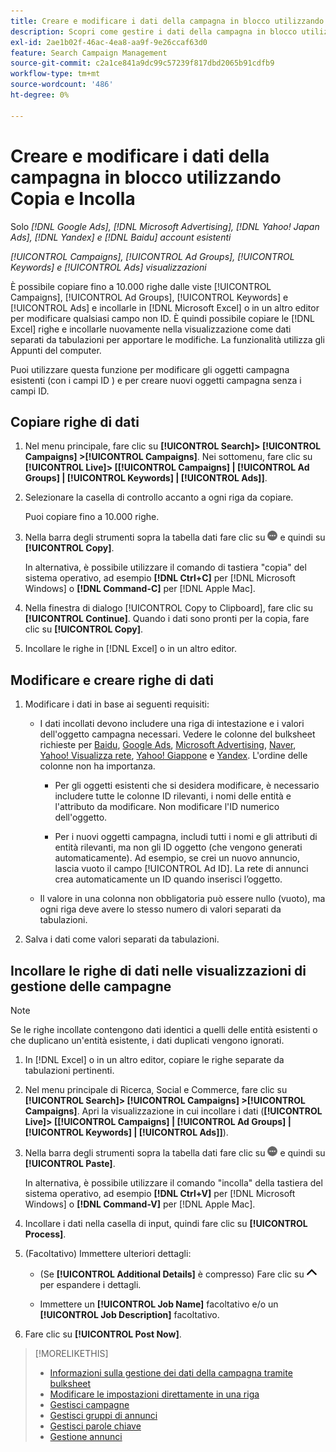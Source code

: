```yaml
---
title: Creare e modificare i dati della campagna in blocco utilizzando Copia e Incolla
description: Scopri come gestire i dati della campagna in blocco utilizzando la funzione di copia e incolla.
exl-id: 2ae1b02f-46ac-4ea8-aa9f-9e26ccaf63d0
feature: Search Campaign Management
source-git-commit: c2a1ce841a9dc99c57239f817dbd2065b91cdfb9
workflow-type: tm+mt
source-wordcount: '486'
ht-degree: 0%

---
```


# Creare e modificare i dati della campagna in blocco utilizzando Copia e Incolla

Solo *[!DNL Google Ads], [!DNL Microsoft Advertising], [!DNL Yahoo! Japan Ads], [!DNL Yandex] e [!DNL Baidu] account esistenti*

*[!UICONTROL Campaigns], [!UICONTROL Ad Groups], [!UICONTROL Keywords] e [!UICONTROL Ads] visualizzazioni*

È possibile copiare fino a 10.000 righe dalle viste [!UICONTROL Campaigns], [!UICONTROL Ad Groups], [!UICONTROL Keywords] e [!UICONTROL Ads] e incollarle in [!DNL Microsoft Excel] o in un altro editor per modificare qualsiasi campo non ID. È quindi possibile copiare le [!DNL Excel] righe e incollarle nuovamente nella visualizzazione come dati separati da tabulazioni per apportare le modifiche. La funzionalità utilizza gli Appunti del computer.

Puoi utilizzare questa funzione per modificare gli oggetti campagna esistenti (con i campi ID ) e per creare nuovi oggetti campagna senza i campi ID.

## Copiare righe di dati

1. Nel menu principale, fare clic su **[!UICONTROL Search]> [!UICONTROL Campaigns] >[!UICONTROL Campaigns]**. Nei sottomenu, fare clic su **[!UICONTROL Live]> \[[!UICONTROL Campaigns] \| [!UICONTROL Ad Groups] \| [!UICONTROL Keywords] \| [!UICONTROL Ads]\]**.

1. Selezionare la casella di controllo accanto a ogni riga da copiare.

   Puoi copiare fino a 10.000 righe.

1. Nella barra degli strumenti sopra la tabella dati fare clic su ![Altro](/help/search-social-commerce/assets/more.png "Altro") e quindi su **[!UICONTROL Copy]**.

   In alternativa, è possibile utilizzare il comando di tastiera &quot;copia&quot; del sistema operativo, ad esempio **[!DNL Ctrl+C]** per [!DNL Microsoft Windows] o **[!DNL Command-C]** per [!DNL Apple Mac].

1. Nella finestra di dialogo [!UICONTROL Copy to Clipboard], fare clic su **[!UICONTROL Continue]**. Quando i dati sono pronti per la copia, fare clic su **[!UICONTROL Copy]**.

1. Incollare le righe in [!DNL Excel] o in un altro editor.

## Modificare e creare righe di dati

1. Modificare i dati in base ai seguenti requisiti:

   * I dati incollati devono includere una riga di intestazione e i valori dell&#39;oggetto campagna necessari. Vedere le colonne del bulksheet richieste per [Baidu](/help/search-social-commerce/campaign-management/bulksheets/bulksheet-data-formats/bulksheet-data-baidu.md), [Google Ads](/help/search-social-commerce/campaign-management/bulksheets/bulksheet-data-formats/bulksheet-data-google.md), [Microsoft Advertising](/help/search-social-commerce/campaign-management/bulksheets/bulksheet-data-formats/bulksheet-data-microsoft.md), [Naver](/help/search-social-commerce/campaign-management/bulksheets/bulksheet-data-formats/bulksheet-data-naver.md), [Yahoo! Visualizza rete](/help/search-social-commerce/campaign-management/bulksheets/bulksheet-data-formats/bulksheet-data-yahoo-display-network.md), [Yahoo! Giappone](/help/search-social-commerce/campaign-management/bulksheets/bulksheet-data-formats/bulksheet-data-yahoo-japan.md) e [Yandex](/help/search-social-commerce/campaign-management/bulksheets/bulksheet-data-formats/bulksheet-data-yandex.md). L&#39;ordine delle colonne non ha importanza.

      * Per gli oggetti esistenti che si desidera modificare, è necessario includere tutte le colonne ID rilevanti, i nomi delle entità e l&#39;attributo da modificare. Non modificare l&#39;ID numerico dell&#39;oggetto.

      * Per i nuovi oggetti campagna, includi tutti i nomi e gli attributi di entità rilevanti, ma non gli ID oggetto (che vengono generati automaticamente). Ad esempio, se crei un nuovo annuncio, lascia vuoto il campo [!UICONTROL Ad ID]. La rete di annunci crea automaticamente un ID quando inserisci l’oggetto.

   * Il valore in una colonna non obbligatoria può essere nullo (vuoto), ma ogni riga deve avere lo stesso numero di valori separati da tabulazioni.

1. Salva i dati come valori separati da tabulazioni.

## Incollare le righe di dati nelle visualizzazioni di gestione delle campagne

>[!NOTE]
>
>Se le righe incollate contengono dati identici a quelli delle entità esistenti o che duplicano un&#39;entità esistente, i dati duplicati vengono ignorati.

1. In [!DNL Excel] o in un altro editor, copiare le righe separate da tabulazioni pertinenti.

1. Nel menu principale di Ricerca, Social e Commerce, fare clic su **[!UICONTROL Search]> [!UICONTROL Campaigns] >[!UICONTROL Campaigns]**. Apri la visualizzazione in cui incollare i dati (**[!UICONTROL Live]> \[[!UICONTROL Campaigns] \| [!UICONTROL Ad Groups] \| [!UICONTROL Keywords] \| [!UICONTROL Ads]\]**).

1. Nella barra degli strumenti sopra la tabella dati fare clic su ![Altro](/help/search-social-commerce/assets/more.png "Altro") e quindi su **[!UICONTROL Paste]**.

   In alternativa, è possibile utilizzare il comando &quot;incolla&quot; della tastiera del sistema operativo, ad esempio **[!DNL Ctrl+V]** per [!DNL Microsoft Windows] o **[!DNL Command-V]** per [!DNL Apple Mac].

1. Incollare i dati nella casella di input, quindi fare clic su **[!UICONTROL Process]**.

1. (Facoltativo) Immettere ulteriori dettagli:

   * (Se **[!UICONTROL Additional Details]** è compresso) Fare clic su ![Apri](/help/search-social-commerce/assets/chevron-up.png "Apri") per espandere i dettagli.

   * Immettere un **[!UICONTROL Job Name]** facoltativo e/o un **[!UICONTROL Job Description]** facoltativo.

1. Fare clic su **[!UICONTROL Post Now]**.


>[!MORELIKETHIS]
>
>* [Informazioni sulla gestione dei dati della campagna tramite bulksheet](/help/search-social-commerce/campaign-management/bulksheets/bulksheet-about.md)
>* [Modificare le impostazioni direttamente in una riga](/help/search-social-commerce/common-tasks/settings-edit-within-row.md)
>* [Gestisci campagne](/help/search-social-commerce/campaign-management/campaigns/campaign-manage.md)
>* [Gestisci gruppi di annunci](/help/search-social-commerce/campaign-management/campaigns/ad-group-manage.md)
>* [Gestisci parole chiave](/help/search-social-commerce/campaign-management/campaigns/keyword-manage.md)
>* [Gestione annunci](/help/search-social-commerce/campaign-management/campaigns/ad-manage.md)
